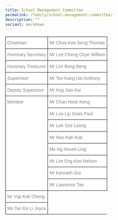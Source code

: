 ```yaml
---
title: School Management Committee
permalink: /family/school-management-committee/
description: ""
variant: markdown
---
```

<style type="text/css">
.tg  {border-collapse:collapse;border-spacing:0;}
.tg td{border-color:black;border-style:solid;border-width:1px;font-family:Arial, sans-serif;font-size:14px;
  overflow:hidden;padding:10px 5px;word-break:normal;}
.tg th{border-color:black;border-style:solid;border-width:1px;font-family:Arial, sans-serif;font-size:14px;
  font-weight:normal;overflow:hidden;padding:10px 5px;word-break:normal;}
.tg .tg-lm9i{background-color:#FFF;color:#808080;text-align:left;vertical-align:top}
</style>
<table class="tg">
<thead>
  <tr>
    <th class="tg-lm9i">Chairman</th>
    <th class="tg-lm9i">Mr Chua Kee Seng Thomas</th>
  </tr>
</thead>
<tbody>
  <tr>
    <td class="tg-lm9i">Honorary Secretary</td>
    <td class="tg-lm9i">Mr Lee Cheng Chye William</td>
  </tr>
  <tr>
    <td class="tg-lm9i">Honorary Treasurer</td>
    <td class="tg-lm9i">Mr Lim Beng Beng</td>
  </tr>
  <tr>
    <td class="tg-lm9i">Supervisor</td>
    <td class="tg-lm9i">Mr Tan Kang Uei Anthony</td>
  </tr>
  <tr>
    <td class="tg-lm9i">Deputy Supervisor</td>
    <td class="tg-lm9i">Mr Ang Jian Kai</td>
  </tr>
  <tr>
    <td class="tg-lm9i" rowspan="8">Member</td>
    <td class="tg-lm9i">Mr Chan Hock Keng</td>
  </tr>
  <tr>
    <td class="tg-lm9i">Mr Loo Lip Giam Paul</td>
  </tr>
  <tr>
    <td class="tg-lm9i">Mr Lee Sze Leong</td>
  </tr>
	 <tr>
    <td class="tg-lm9i">Mr Neo Kah Kiat</td>
  </tr>
  <tr>
    <td class="tg-lm9i">Ms Ng Hsueh Ling</td>
  </tr>
  <tr>
    <td class="tg-lm9i">Mr Lim Eng Koo Nelson</td>
  </tr>
	<tr>
    <td class="tg-lm9i">Mr Kenneth Goi</td>
  </tr>
	<tr>
    <td class="tg-lm9i">Mr Lawrence Tan</td>
  </tr>
  <tr>
    <td class="tg-lm9i">Mr Yap Kok Cheng</td>
  </tr>
  <tr>
    <td class="tg-lm9i">Ms Tan Ee Li Joyce</td>
  </tr>
</tbody>
</table>